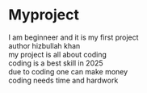 # Myproject
I am beginneer and it is my first project
<br>
author hizbullah khan
<br>
my project is all about coding
<br>
coding is a best skill in 2025
<br>
due to coding one can make money
<br>
coding needs time and hardwork


